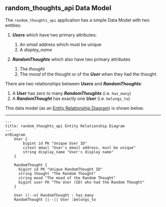 ## random_thoughts_api Data Model
The `random_thoughts_api` application has a simple Data Model with
two entities:

1. ***Users*** which have two primary attributes:
   1. An *email* address which must be unique
   2. A *display_name*

2. ***RandomThoughts*** which also have two primary attributes
   1. The *thought*
   2. The *mood* of the thought or of the ***User*** when they had
      the thought

There are two relationships between ***Users*** and
***RandomThoughts***:
1. A ***User*** has zero to many ***RandomThoughts***
   (i.e. `has_many`)
2. A ***RandomThought*** has exactly one ***User***
   (i.e. `belongs_to`)

This data model (as an
[Entity Relationship Diagram](https://en.wikipedia.org/wiki/Entity%E2%80%93relationship_model))
is shown below.

---

```mermaid
---
title: random_thoughts_api Entity Relationship Diagram
---
erDiagram
    User {
        bigint id PK "Unique User ID"
        citext email "User's email address, must be unique"
        string display_name "User's display name"
    }

    RandomThought {
      bigint id PK "Unique RandomThought ID"
      string thought "The Random Thought"
      string mood "The mood of the Random Thought"
      bigint user FK "The User (ID) who had the Random Thought"
    }

    User ||--o{ RandomThought : has_many
    RandomThought ||--|| User :belongs_to
```
